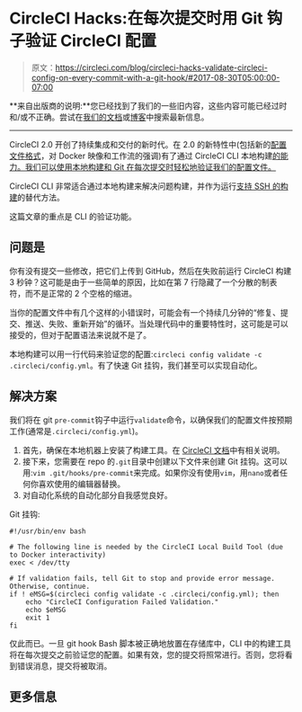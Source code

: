 # CircleCI Hacks:在每次提交时用 Git 钩子验证 CircleCI 配置

> 原文：<https://circleci.com/blog/circleci-hacks-validate-circleci-config-on-every-commit-with-a-git-hook/#2017-08-30T05:00:00-07:00>

**来自出版商的说明:**您已经找到了我们的一些旧内容，这些内容可能已经过时和/或不正确。尝试在[我们的文档](https://circleci.com/docs/)或[博客](https://circleci.com/blog/)中搜索最新信息。

* * *

CircleCI 2.0 开创了持续集成和交付的新时代。在 2.0 的新特性中(包括新的[配置文件格式](https://circleci.com/docs/sample-config/)，对 Docker 映像和工作流的强调)有了通过 CircleCI CLI 本地构建[的能力。我们可以使用本地构建和 Git 在每次提交时轻松地验证我们的配置文件。](https://circleci.com/docs/local-jobs/)

CircleCI CLI 非常适合通过本地构建来解决问题构建，并作为运行[支持 SSH 的构建](https://circleci.com/docs/ssh-access-jobs/)的替代方法。

这篇文章的重点是 CLI 的验证功能。

## 问题是

你有没有提交一些修改，把它们上传到 GitHub，然后在失败前运行 CircleCI 构建 3 秒钟？这可能是由于一些简单的原因，比如在第 7 行隐藏了一个分散的制表符，而不是正常的 2 个空格的缩进。

当你的配置文件中有几个这样的小错误时，可能会有一个持续几分钟的“修复、提交、推送、失败、重新开始”的循环。当处理代码中的重要特性时，这可能是可以接受的，但对于配置语法来说就不是了。

本地构建可以用一行代码来验证您的配置:`circleci config validate -c .circleci/config.yml`。有了快速 Git 挂钩，我们甚至可以实现自动化。

## 解决方案

我们将在 git `pre-commit`钩子中运行`validate`命令，以确保我们的配置文件按预期工作(通常是`.circleci/config.yml`)。

1.  首先，确保在本地机器上安装了构建工具。在 [CircleCI 文档](https://circleci.com/docs/local-jobs/#installing-the-cli-locally)中有相关说明。
2.  接下来，您需要在 repo 的`.git`目录中创建以下文件来创建 Git 挂钩。这可以用:`vim .git/hooks/pre-commit`来完成。如果你没有使用`vim`，用`nano`或者任何你喜欢使用的编辑器替换。
3.  对自动化系统的自动化部分自我感觉良好。

Git 挂钩:

```
#!/usr/bin/env bash

# The following line is needed by the CircleCI Local Build Tool (due to Docker interactivity)
exec < /dev/tty

# If validation fails, tell Git to stop and provide error message. Otherwise, continue.
if ! eMSG=$(circleci config validate -c .circleci/config.yml); then
	echo "CircleCI Configuration Failed Validation."
	echo $eMSG
	exit 1
fi 
```

仅此而已。一旦 git hook Bash 脚本被正确地放置在存储库中，CLI 中的构建工具将在每次提交之前验证您的配置。如果有效，您的提交将照常进行。否则，您将看到错误消息，提交将被取消。

## 更多信息